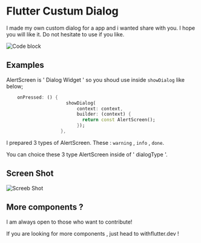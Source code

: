 
# Flutter Custum Dialog 

I made my own custom dialog for a app and i wanted share with you. I hope you will like it. Do not hesitate to use if you like. 

![Code block](https://s9.gifyu.com/images/carbon-2.png)
## Examples

AlertScreen is ' Dialog Widget ' so you shoud use inside  `showDialog` like below;

```Dart
    onPressed: () {
                      showDialog(
                          context: context,
                          builder: (context) {
                            return const AlertScreen();
                          });
                    },
```
I prepared 3 types of AlertScreen. These : `warning` , `info` , `done`. 

You can choice these 3 type AlertScreen inside of ' dialogType '. 




  
## Screen Shot




![Screeb Shot](https://s9.gifyu.com/images/custum_dialog_example373c6e2541b5f324.gif)
  




  
  
## More components ?

I am always open to those who want to contribute!

If you are looking for more components , just head to withflutter.dev ! 

